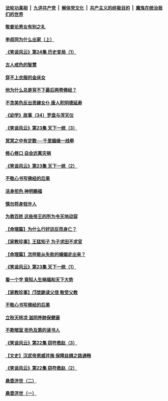 ####  [法轮功真相](../../../../basic/blob/master/README.md?t=08162352) &nbsp;|&nbsp; [九评共产党](../../../../9ping.md/blob/master/README.md?t=08162352) &nbsp;|&nbsp; [解体党文化](../../../../jtdwh.md/blob/master/README.md?t=08162352)  &nbsp;|&nbsp; [共产主义的终极目的](../../../../gczydzjmd.md/blob/master/README.md?t=08162352) &nbsp;|&nbsp; [魔鬼在统治我们的世界](../../../../mgztzwmdsj.md/blob/master/README.md?t=08162352) 

#### [敬姜论男女有别之礼](../pages/prog647/a102645258.md?t=08162352) 

#### [李叔同为什么出家（上）](../pages/prog647/a102645242.md?t=08162352) 

#### [《笑谈风云》第24集 历史变局（1）](../pages/prog647/a102645211.md?t=08162352) 

#### [古人戒色的智慧](../pages/prog647/a102644639.md?t=08162352) 

#### [穿不上衣服的金床女](../pages/prog647/a102644620.md?t=08162352) 

#### [他为什么总是背不下最后两卷佛经？](../pages/prog647/a102644587.md?t=08162352) 

#### [不贪美色反出资嫁女仆 唐人积阴德延寿](../pages/prog647/a102643957.md?t=08162352) 

#### [《幼学》故事（34）罗盘与浑天仪](../pages/prog647/a102643951.md?t=08162352) 

#### [《笑谈风云》第23集 天下一统（3）](../pages/prog647/a102643937.md?t=08162352) 

#### [冥冥之中有定数──千里姻缘一线牵](../pages/prog647/a102643074.md?t=08162352) 

#### [修心修口 自会远离灾祸](../pages/prog647/a102643036.md?t=08162352) 

#### [《笑谈风云》第23集 天下一统（2）](../pages/prog647/a102643014.md?t=08162352) 

#### [不敬心书写佛经的后果](../pages/prog647/a102642368.md?t=08162352) 

#### [洁身拒色 神明赐福](../pages/prog647/a102642363.md?t=08162352) 

#### [慎勿将身轻许人](../pages/prog647/a102642222.md?t=08162352) 

#### [为救百姓 这些帝王的所为令天地动容](../pages/prog647/a102642052.md?t=08162352) 

#### [【命理篇】为什么行好运反而身亡？](../pages/prog647/a102641592.md?t=08162352) 

#### [【家教珍事】王猛知子 为子求田不求官](../pages/prog647/a102641580.md?t=08162352) 

#### [【命理篇】怎样能从失败的婚姻走出来？](../pages/prog647/a102640802.md?t=08162352) 

#### [《笑谈风云》第23集 天下一统（1）](../pages/prog647/a102640791.md?t=08162352) 

#### [看一个字 竟知人生祸福和天下大势](../pages/prog647/a102640137.md?t=08162352) 

#### [【家教珍事】邝埜跪读父信 敬受父教](../pages/prog647/a102640131.md?t=08162352) 

#### [不敬心书写佛经的后果](../pages/prog647/a102639970.md?t=08162352) 

#### [立秋天转凉 滋阴养肺保健康](../pages/prog647/a102639236.md?t=08162352) 

#### [不欺暗室 拒色及第的读书人](../pages/prog647/a102639223.md?t=08162352) 

#### [《笑谈风云》第22集 窃符救赵（3）](../pages/prog647/a102639213.md?t=08162352) 

#### [【文史】汉武帝恩威并施 保障丝绸之路通畅](../pages/prog647/a102638665.md?t=08162352) 

#### [《笑谈风云》第22集 窃符救赵（2）](../pages/prog647/a102638635.md?t=08162352) 

#### [悬壶济世（二）](../pages/prog647/a102637876.md?t=08162352) 

#### [悬壶济世（一）](../pages/prog647/a102637864.md?t=08162352) 

